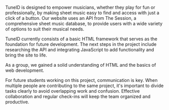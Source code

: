 TuneID is designed to empower musicians, whether they play for fun or professionally, by making sheet music easy to find and access with just a click of a button. Our website uses an API from The Session, a comprehensive sheet music database, to provide users with a wide variety of options to suit their musical needs.

TuneID currently consists of a basic HTML framework that serves as the foundation for future development. The next steps in the project include researching the API and integrating JavaScript to add functionality and bring the site to life.

As a group, we gained a solid understanding of HTML and the basics of web development. 

For future students working on this project, communication is key. When multiple people are contributing to the same project, it's important to divide tasks clearly to avoid overlapping work and confusion. Effective collaboration and regular check-ins will keep the team organized and productive.
